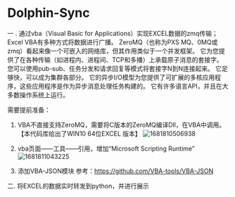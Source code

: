 # Dolphin-Sync
一 . 通过vba（Visual Basic for Applications）实现EXCEL数据的zmq传输；
Excel VBA有多种方式将数据进行广播。
ZeroMQ（也称为PXS MQ、0MQ或zmq）看起来像一个可嵌入的网络库，但其作用类似于一个并发框架。
它为您提供了在各种传输（如进程内、进程间、TCP和多播）上承载原子消息的套接字。
您可以使用pub-sub、任务分发和请求回复等模式将套接字N到N连接起来。
它足够快，可以成为集群各部分。
它的异步I/O模型为您提供了可扩展的多核应用程序，这些应用程序是作为异步消息处理任务构建的。
它有许多语言API，并且在大多数操作系统上运行。

需要提前准备：
1. VBA不直接支持ZeroMQ，需要将C版本的ZeroMQ编译Dll，在VBA中调用。【本代码库给出了WIN10 64位EXCEL 版本】
![1681810506938](https://user-images.githubusercontent.com/24450492/232736279-f90e1ec8-f526-4af5-a249-1fbece6c8816.png)

2. vba页面——工具——引用，增加“Microsoft Scripting Runtime”
![1681811043225](https://user-images.githubusercontent.com/24450492/232738842-18e4bf5c-ad24-4ddc-8e7c-ea664f825d1c.png)

3. 添加VBA-JSON模块
参考：https://github.com/VBA-tools/VBA-JSON




二. 将EXCEL的数据实时转发到python，并进行展示



